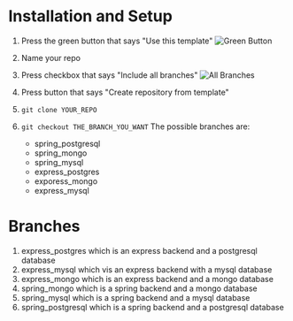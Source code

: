 # Installation and Setup

1. Press the green button that says "Use this template"
   ![Green Button](https://i.imgur.com/vRuyLNh.png)
2. Name your repo
3. Press checkbox that says "Include all branches"
   ![All Branches](https://i.imgur.com/cOe2ZGq.png)
4. Press button that says "Create repository from template"
5. `git clone YOUR_REPO`
6. `git checkout THE_BRANCH_YOU_WANT`
   The possible branches are:

   - spring_postgresql
   - spring_mongo
   - spring_mysql
   - express_postgres
   - exporess_mongo
   - express_mysql

# Branches

1. express_postgres which is an express backend and a postgresql database
2. express_mysql which vis an express backend with a mysql database
3. express_mongo which is an express backend and a mongo database
4. spring_mongo which is a spring backend and a mongo database
5. spring_mysql which is a spring backend and a mysql database
6. spring_postgresql which is a spring backend and a postgresql database
